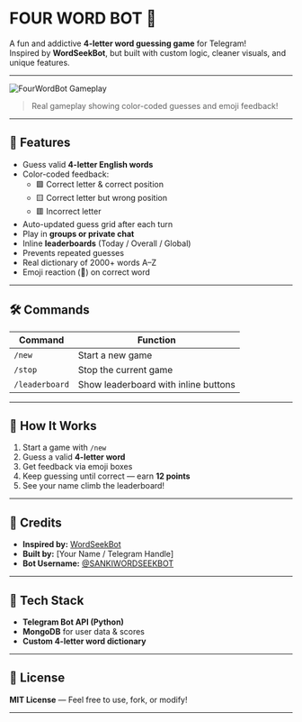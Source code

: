 # FOUR WORD BOT 🤖

A fun and addictive **4-letter word guessing game** for Telegram!  
Inspired by **WordSeekBot**, but built with custom logic, cleaner visuals, and unique features.

---

![FourWordBot Gameplay](https://firebasestorage.googleapis.com/v0/b/social-bite-skofficial.appspot.com/o/SANKI%2FCute%20Yellow%20Words%20Educational%20Game%20Logo%20-%201.png?alt=media&token=a50e0d0a-bda8-411b-ba3f-6dea82a8b385)

> Real gameplay showing color-coded guesses and emoji feedback!

---

## 🚀 Features

- Guess valid **4-letter English words**
- Color-coded feedback:
  - 🟩 Correct letter & correct position  
  - 🟨 Correct letter but wrong position  
  - 🟥 Incorrect letter  
- Auto-updated guess grid after each turn
- Play in **groups or private chat**
- Inline **leaderboards** (Today / Overall / Global)
- Prevents repeated guesses
- Real dictionary of 2000+ words A–Z
- Emoji reaction (👻) on correct word

---

## 🛠 Commands

| Command        | Function                                  |
|----------------|-------------------------------------------|
| `/new`         | Start a new game                          |
| `/stop`        | Stop the current game                     |
| `/leaderboard` | Show leaderboard with inline buttons      |

---

## 🧠 How It Works

1. Start a game with `/new`
2. Guess a valid **4-letter word**
3. Get feedback via emoji boxes
4. Keep guessing until correct — earn **12 points**
5. See your name climb the leaderboard!

---

## 🧾 Credits

- **Inspired by:** [WordSeekBot](https://t.me/WordSeekBot)  
- **Built by:** [Your Name / Telegram Handle]  
- **Bot Username:** [@SANKIWORDSEEKBOT](https://t.me/SANKIWORDSEEKBOT)

---

## 🧩 Tech Stack

- **Telegram Bot API (Python)**
- **MongoDB** for user data & scores
- **Custom 4-letter word dictionary**

---

## 📎 License

**MIT License** — Feel free to use, fork, or modify!

---
